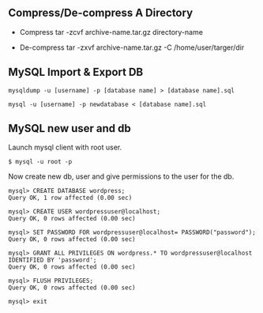 Compress/De-compress A Directory
--------------------------------

- Compress
    tar -zcvf archive-name.tar.gz directory-name

- De-compress
    tar -zxvf archive-name.tar.gz -C /home/user/targer/dir


MySQL Import & Export DB
------------------------

    mysqldump -u [username] -p [database name] > [database name].sql

    mysql -u [username] -p newdatabase < [database name].sql


MySQL new user and db
---------------------

Launch mysql client with root user.

    $ mysql -u root -p

Now create new db, user and give permissions to the user for the db.

    mysql> CREATE DATABASE wordpress;
    Query OK, 1 row affected (0.00 sec)
    
    mysql> CREATE USER wordpressuser@localhost;
    Query OK, 0 rows affected (0.00 sec)
    
    mysql> SET PASSWORD FOR wordpressuser@localhost= PASSWORD("password");
    Query OK, 0 rows affected (0.00 sec)
    
    mysql> GRANT ALL PRIVILEGES ON wordpress.* TO wordpressuser@localhost IDENTIFIED BY 'password';
    Query OK, 0 rows affected (0.00 sec)
    
    mysql> FLUSH PRIVILEGES;
    Query OK, 0 rows affected (0.00 sec)
    
    mysql> exit
